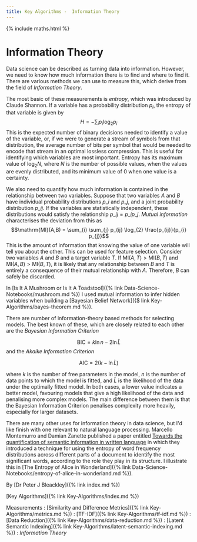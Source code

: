 ```yaml
---
title: Key Algorithms -  Information Theory
---
```

{% include maths.html %}

# Information Theory 

Data science can be described as turning data into information. However, we need to know how much information there is to find and where to find it. There are various methods we can use to measure this, which derive from the field of *Information Theory*.

The most basic of these measurements is *entropy*, which was introduced by Claude Shannon. If a variable has a probability distribution $p_{i}$, the entropy of that variable is given by
$$H = -\sum_{i} p_{i} \log_{2}p_{i}$$
This is the expected number of binary decisions needed to identify a value of the variable, or, if we were to generate a stream of symbols from that distribution, the average number of bits per symbol that would be needed to encode that stream in an optimal lossless compression.
This is useful for identifying which variables are most important. Entropy has its maximum value of $\log_{2} N$, where $N$ is the number of possible values, when the values are evenly distributed, and its minimum value of 0 when one value is a certainty.

We also need to quantify how much information is contained in the relationship between two variables. Suppose that two variables $A$ and $B$ have individual probability distributions $p\_{i}$ and $p\_{j}$, and a joint probability distribution $p\_{ij}$. If the variables are statistically independent, these distributions would satisfy the relationship $p\_{ij} = p\_{i} p\_{j}$. *Mutual information* characterises the deviation from this as
$$\mathrm{MI}(A,B) = \sum_{i} \sum_{j} p_{ij} \log_{2} \frac{p_{ij}}{p_{i} p_{j}}$$
This is the amount of information that knowing the value of one variable will tell you about the other. This can be used for feature selection. Consider two variables $A$ and $B$ and a target variable $T$. If $\textrm{MI}(A,T) > \textrm{MI}(B,T)$ and $\textrm{MI}(A,B) > \textrm{MI}(B,T)$, it is likely that any relationship between $B$ and $T$ is entirely a consequence of their mutual relationship with $A$. Therefore, $B$ can safely be discarded.

In [Is It A Mushroom or Is It A Toadstool]({% link Data-Science-Notebooks/mushroom.md %}) I used mutual information to infer hidden variables when building a [Bayesian Belief Network]({$ link Key-Algorithms/bayes-theorem.md %}).

There are number of information-theory based methods for selecting models. The best known of these, which are closely related to each other are the *Bayesian Information Criterion*

$$\mathrm{BIC} = k \ln n - 2 \ln \hat{L}$$ and the *Akaike Information Criterion*

$$\mathrm{AIC} = 2 ( k- \ln \hat{L} )$$

where $k$ is the number of free parameters in the model, $n$ is the number of data points to which the model is fitted, and $\hat{L}$ is the likelihood of the data under the optimally fitted model. In both cases, a lower value indicates a better model, favouring models that give a high likelihood of the data and penalising more complex models. The main difference between them is that the Bayesian Information Criterion penalises complexity more heavily, especially for larger datasets.

There are many other uses for information theory in data science, but I'd like finish with one relevant to natural language processing. Marcello Montemurro and Damian Zanette published a paper entitled [Towards the quantification of semantic information in written language](https://arxiv.org/abs/0907.1558) in which they introduced a technique for using the entropy of word frequency distributions across different parts of a document to identify the most significant words, according to the role they play in its structure. I illustrate this in [The Entropy of Alice in Wonderland]({% link Data-Science-Notebooks/entropy-of-alice-in-wonderland.md %}).

By [Dr Peter J Bleackley]({% link index.md %})
 
 [Key Algorithms]({% link Key-Algorithms/index.md %})
 
 Measurements
: [Similarity and Difference Metrics]({% link Key-Algorithms/metrics.md %})
: [TF-IDF]({% link Key-Algorithms/tf-idf.md %})
: [Data Reduction]({% link Key-Algorithms/data-reduction.md %})
: [Latent Semantic Indexing]({% link Key-Algorithms/latent-semantic-indexing.md %})
: *Information Theory*

